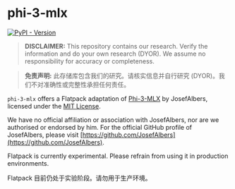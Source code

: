 # phi-3-mlx

[![PyPI - Version](https://img.shields.io/pypi/v/flatpack)](https://pypi.org/project/flatpack/)

> **DISCLAIMER:** This repository contains our research. Verify the information and do your own research (DYOR). We assume no responsibility for accuracy or completeness.

> **免责声明:** 此存储库包含我们的研究。请核实信息并自行研究 (DYOR)。我们不对准确性或完整性承担任何责任。

`phi-3-mlx` offers a Flatpack adaptation of [Phi-3-MLX](https://github.com/JosefAlbers/Phi-3-Vision-MLX) by JosefAlbers, licensed under the [MIT License](https://github.com/JosefAlbers/Phi-3-Vision-MLX/blob/main/LICENSE).

We have no official affiliation or association with JosefAlbers, nor are we authorised or endorsed by him. For the official GitHub profile of JosefAlbers, please visit [https://github.com/JosefAlbers](https://github.com/JosefAlbers).

Flatpack is currently experimental. Please refrain from using it in production environments.

Flatpack 目前仍处于实验阶段。请勿用于生产环境。